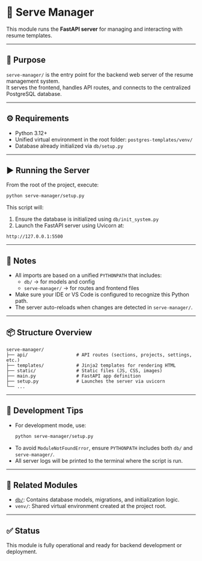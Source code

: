 # 🚀 Serve Manager

This module runs the **FastAPI server** for managing and interacting with resume templates.

---

## 📁 Purpose

`serve-manager/` is the entry point for the backend web server of the resume management system.  
It serves the frontend, handles API routes, and connects to the centralized PostgreSQL database.

---

## ⚙️ Requirements

- Python 3.12+
- Unified virtual environment in the root folder: `postgres-templates/venv/`
- Database already initialized via `db/setup.py`

---

## ▶️ Running the Server

From the root of the project, execute:

```bash
python serve-manager/setup.py
```

This script will:

1. Ensure the database is initialized using `db/init_system.py`
2. Launch the FastAPI server using Uvicorn at:

```
http://127.0.0.1:5500
```

---

## 🧠 Notes

- All imports are based on a unified `PYTHONPATH` that includes:
  - `db/` → for models and config
  - `serve-manager/` → for routes and frontend files
- Make sure your IDE or VS Code is configured to recognize this Python path.
- The server auto-reloads when changes are detected in `serve-manager/`.

---

## 📦 Structure Overview

```plaintext
serve-manager/
├── api/                  # API routes (sections, projects, settings, etc.)
├── templates/            # Jinja2 templates for rendering HTML
├── static/               # Static files (JS, CSS, images)
├── main.py               # FastAPI app definition
├── setup.py              # Launches the server via uvicorn
└── ...
```

---

## 🧪 Development Tips

- For development mode, use:
  ```bash
  python serve-manager/setup.py
  ```
- To avoid `ModuleNotFoundError`, ensure `PYTHONPATH` includes both `db/` and `serve-manager/`.
- All server logs will be printed to the terminal where the script is run.

---

## 🔗 Related Modules

- [`db/`](../db/): Contains database models, migrations, and initialization logic.
- `venv/`: Shared virtual environment created at the project root.

---

## ✅ Status

This module is fully operational and ready for backend development or deployment.
